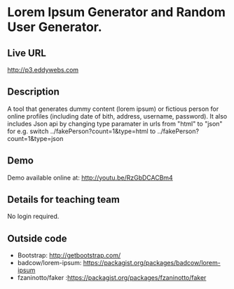# Lorem Ipsum Generator and Random User Generator.

## Live URL
<http://p3.eddywebs.com>

## Description
A tool that generates dummy content (lorem ipsum) or fictious person for online profiles (including date of bith, address, username, password).
It also includes Json api by changing type paramater in urls from "html" to "json"
for e.g.
switch ../fakePerson?count=1&type=html
to     ../fakePerson?count=1&type=json

## Demo
Demo available online at: http://youtu.be/RzGbDCACBm4

## Details for teaching team
No login required.

## Outside code
* Bootstrap: http://getbootstrap.com/
* badcow/lorem-ipsum: https://packagist.org/packages/badcow/lorem-ipsum
* fzaninotto/faker :https://packagist.org/packages/fzaninotto/faker
